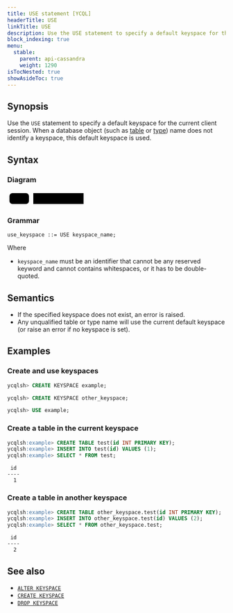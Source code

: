```yaml
---
title: USE statement [YCQL]
headerTitle: USE
linkTitle: USE
description: Use the USE statement to specify a default keyspace for the current client session.
block_indexing: true
menu:
  stable:
    parent: api-cassandra
    weight: 1290
isTocNested: true
showAsideToc: true
---
```


## Synopsis

Use the `USE` statement to specify a default keyspace for the current client session. When a database object (such as [table](../ddl_create_table) or [type](../ddl_create_type)) name does not identify a keyspace, this default keyspace is used.

## Syntax

### Diagram

<svg class="rrdiagram" version="1.1" xmlns:xlink="http://www.w3.org/1999/xlink" xmlns="http://www.w3.org/2000/svg" width="181" height="35" viewbox="0 0 181 35"><path class="connector" d="M0 22h5m45 0h10m116 0h5"/><rect class="literal" x="5" y="5" width="45" height="25" rx="7"/><text class="text" x="15" y="22">USE</text><a xlink:href="../grammar_diagrams#keyspace-name"><rect class="rule" x="60" y="5" width="116" height="25"/><text class="text" x="70" y="22">keyspace_name</text></a></svg>

### Grammar

```
use_keyspace ::= USE keyspace_name;
```

Where

- `keyspace_name` must be an identifier that cannot be any reserved keyword and cannot contains whitespaces, or it has to be double-quoted.

## Semantics

- If the specified keyspace does not exist, an error is raised.
- Any unqualified table or type name will use the current default keyspace (or raise an error if no keyspace is set).

## Examples

### Create and use keyspaces

```sql
ycqlsh> CREATE KEYSPACE example;
```

```sql
ycqlsh> CREATE KEYSPACE other_keyspace;
```

```sql
ycqlsh> USE example;
```

### Create a table in the current keyspace

``` sql
ycqlsh:example> CREATE TABLE test(id INT PRIMARY KEY);
ycqlsh:example> INSERT INTO test(id) VALUES (1);
ycqlsh:example> SELECT * FROM test;
```

```
 id
----
  1
```

### Create a table in another keyspace

``` sql
ycqlsh:example> CREATE TABLE other_keyspace.test(id INT PRIMARY KEY);
ycqlsh:example> INSERT INTO other_keyspace.test(id) VALUES (2);
ycqlsh:example> SELECT * FROM other_keyspace.test;
```

```
 id
----
  2
```

## See also

- [`ALTER KEYSPACE`](../ddl_alter_keyspace)
- [`CREATE KEYSPACE`](../ddl_create_keyspace)
- [`DROP KEYSPACE`](../ddl_drop_keyspace)
